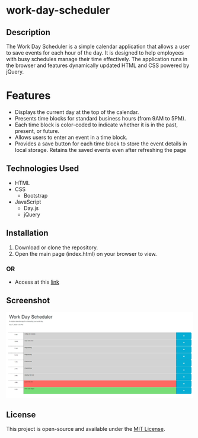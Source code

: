 # work-day-scheduler

## Description

The Work Day Scheduler is a simple calendar application that allows a user to save events for each hour of the day. It is designed to help employees with busy schedules manage their time effectively. The application runs in the browser and features dynamically updated HTML and CSS powered by jQuery.

# Features

- Displays the current day at the top of the calendar.
- Presents time blocks for standard business hours (from 9AM to 5PM).
- Each time block is color-coded to indicate whether it is in the past, present, or future.
- Allows users to enter an event in a time block.
- Provides a save button for each time block to store the event details in local storage.
  Retains the saved events even after refreshing the page

## Technologies Used

- HTML
- CSS
  - Bootstrap
- JavaScript
  - Day.js
  - jQuery

## Installation

1. Download or clone the repository.
2. Open the main page (index.html) on your browser to view.

### OR

- Access at this [link](https://bskor66.github.io/work-day-scheduler/)

## Screenshot

![Screenshot](./img/Screenshot_1.jpg)

## License

This project is open-source and available under the [MIT License](LICENSE).
